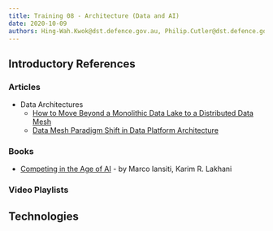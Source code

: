 ```yaml
---
title: Training 08 - Architecture (Data and AI)
date: 2020-10-09
authors: Hing-Wah.Kwok@dst.defence.gov.au, Philip.Cutler@dst.defence.gov.au
---
```


<!-- # Training 08 - Architecture (Data and AI) -->

## Introductory References

### Articles

- Data Architectures
  - [How to Move Beyond a Monolithic Data Lake to a Distributed Data Mesh](https://martinfowler.com/articles/data-monolith-to-mesh.html)
  - [Data Mesh Paradigm Shift in Data Platform Architecture](https://www.youtube.com/watch?v=52MCFe4v0UU)

### Books

- [Competing in the Age of AI](https://learning.oreilly.com/library/view/competing-in-the/9781633697638/) - by Marco Iansiti, Karim R. Lakhani

### Video Playlists

## Technologies
